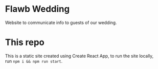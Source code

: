 # Flawb Wedding

Website to communicate info to guests of our wedding.

# This repo

This is a static site created using Create React App, to run the site locally, run `npm i && npm run start`.
